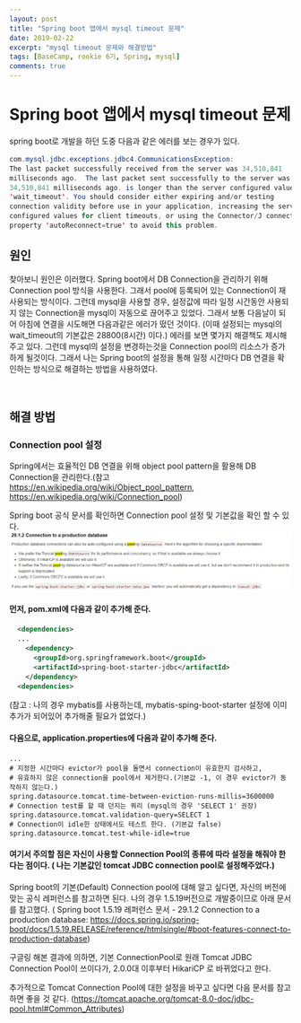 ```yaml
---
layout: post
title: "Spring boot 앱에서 mysql timeout 문제"
date: 2019-02-22
excerpt: "mysql timeout 문제와 해결방법"
tags: [BaseCamp, rookie 6기, Spring, mysql]
comments: true
---
```




# Spring boot 앱에서 mysql timeout 문제

spring boot로 개발을 하던 도중 다음과 같은 에러를 보는 경우가 있다.

```java
com.mysql.jdbc.exceptions.jdbc4.CommunicationsException: 
The last packet successfully received from the server was 34,510,841 
milliseconds ago.  The last packet sent successfully to the server was 
34,510,841 milliseconds ago. is longer than the server configured value of 
'wait_timeout'. You should consider either expiring and/or testing 
connection validity before use in your application, increasing the server 
configured values for client timeouts, or using the Connector/J connection 
property 'autoReconnect=true' to avoid this problem.
```
## 원인

  찾아보니 원인은 이러했다. 
 Spring boot에서 DB Connection을 관리하기 위해 Connection pool 방식을 사용한다. 그래서 pool에 등록되어 있는 Connection이 재사용되는 방식이다. 그런데 mysql을 사용할 경우, 설정값에 따라 일정 시간동안 사용되지 않는 Connection을 mysql이 자동으로 끊어주고 있었다.  그래서 보통 다음날이 되어 아침에 연결을 시도해면 다음과같은 에러가 떴던 것이다. (이때 설정되는 mysql의 wait_timeout의 기본값은 28800(8시간) 이다.)
  에러를 보면 몇가지 해결책도 제시해 주고 있다. 그런데 mysql의 설정을 변경하는것을 Connection pool의 리소스가 증가하게 될것이다. 그래서 나는 Spring boot의 설정을 통해 일정 시간마다 DB 연결을 확인하는 방식으로 해결하는 방법을 사용하였다.

&nbsp;


## 해결 방법

### Connection pool 설정
Spring에서는 효율적인 DB 연결을 위해 object pool pattern을 활용해 DB Connection을 관리한다.(참고 https://en.wikipedia.org/wiki/Object_pool_pattern, https://en.wikipedia.org/wiki/Connection_pool)

Spring boot 공식 문서를 확인하면 Connection pool 설정 및 기본값을 확인 할 수 있다.
![springboot-ref-doc](/assets/img/springboot-ref-doc-29.1.2.png)

#### 먼저, pom.xml에 다음과 같이 추가해 준다.
```xml
  <dependencies>
  ...
    <dependency>
      <groupId>org.springframework.boot</groupId>
      <artifactId>spring-boot-starter-jdbc</artifactId>
    </dependency>
  <dependencies>
```
(참고 : 나의 경우 mybatis를 사용하는데, mybatis-sping-boot-starter 설정에 이미 추가가 되어있어 추가해줄 필요가 없었다.)

#### 다음으로, application.properties에 다음과 같이 추가해 준다.
```
...
# 지정한 시간마다 evictor가 pool을 돌면서 connection이 유효한지 검사하고,
# 유효하지 않은 connection을 pool에서 제거한다.(기본값 -1, 이 경우 evictor가 동작하지 않는다.)
spring.datasource.tomcat.time-between-eviction-runs-millis=3600000
# Connection test를 할 때 던지는 쿼리 (mysql의 경우 'SELECT 1' 권장)
spring.datasource.tomcat.validation-query=SELECT 1
# Connection이 idle한 상태에서도 테스트 한다. (기본값 false)
spring.datasource.tomcat.test-while-idle=true
```

#### 여기서 주의할 점은 자신이 사용할 Connection Pool의 종류에 따라 설정을 해줘야 한다는 점이다. ( 나는 기본값인 tomcat JDBC connection pool로 설정해주었다.)

Spring boot의 기본(Default) Connection pool에 대해 알고 싶다면, 자신의 버전에 맞는 공식 레퍼런스를 참고하면 된다. 나의 경우 1.5.19버전으로 개발중이므로 아래 문서를 참고했다.
( Spring boot 1.5.19 레퍼런스 문서 - 29.1.2 Connection to a production database: https://docs.spring.io/spring-boot/docs/1.5.19.RELEASE/reference/htmlsingle/#boot-features-connect-to-production-database)



구글링 해본 결과에 의하면, 기본 ConnectionPool로 원래 Tomcat JDBC Connection Pool이  쓰이다가,  2.0.0대 이후부터 HikariCP 로 바뀌었다고 한다. 

추가적으로 Tomcat Connection Pool에 대한 설정을 바꾸고 싶다면 다음 문서를 참고하면 좋을 것 같다. 
(https://tomcat.apache.org/tomcat-8.0-doc/jdbc-pool.html#Common_Attributes)
